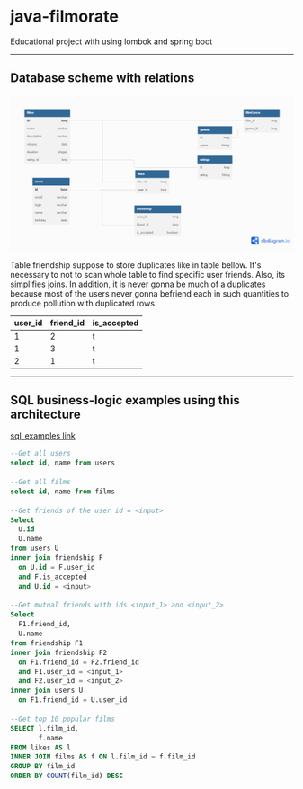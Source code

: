 # java-filmorate
Educational project with using lombok and spring boot
_________________________
## Database scheme with relations


![Database](filmorate.png)

Table friendship suppose to store duplicates like in table bellow.
It's necessary to not to scan whole table to find specific user friends.
Also, its simplifies joins.
In addition, it is never gonna be much of a duplicates because most of the users never gonna befriend 
each in such quantities to produce pollution with duplicated rows. 

|user_id|friend_id|is_accepted|
|---|---|---|
|1|2|t|
|1|3|t|
|2|1|t|
_____________
## SQL business-logic examples using this architecture

[sql_examples link](sql_examples.sql)

```sql
--Get all users
select id, name from users

--Get all films
select id, name from films

--Get friends of the user id = <input>
Select
  U.id 
  U.name 
from users U
inner join friendship F 
  on U.id = F.user_id
  and F.is_accepted
  and U.id = <input>

--Get mutual friends with ids <input_1> and <input_2>
Select
  F1.friend_id,
  U.name
from friendship F1
inner join friendship F2
  on F1.friend_id = F2.friend_id
  and F1.user_id = <input_1>
  and F2.user_id = <input_2>
inner join users U
  on F1.friend_id = U.user_id

--Get top 10 popular films
SELECT l.film_id,
       f.name
FROM likes AS l
INNER JOIN films AS f ON l.film_id = f.film_id
GROUP BY film_id
ORDER BY COUNT(film_id) DESC
```